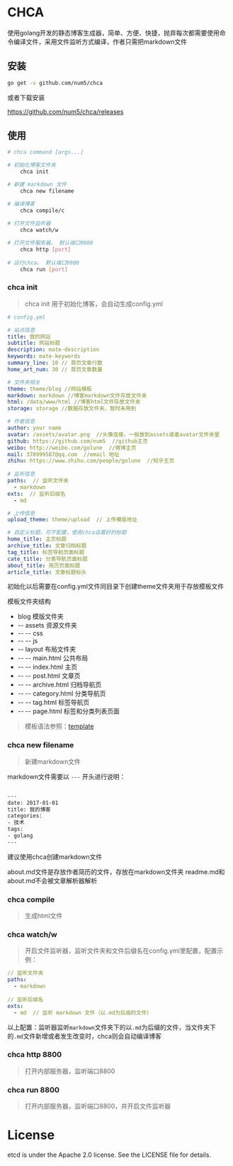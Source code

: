 # CHCA
使用golang开发的静态博客生成器，简单、方便、快捷，抛弃每次都需要使用命令编译文件，采用文件监听方式编译，作者只需把markdown文件

## 安装
```bash
go get -v github.com/num5/chca
```

或者下载安装

https://github.com/num5/chca/releases

## 使用

```bash
# chca command [args...]

# 初始化博客文件夹
    chca init

# 新建 markdown 文件
    chca new filename

# 编译博客
    chca compile/c
    
# 打开文件监听器
    chca watch/w

# 打开文件服务器， 默认端口9900
    chca http [port]
    
# 运行chca， 默认端口9900
    chca run [port]
```

### chca init
> chca init 用于初始化博客，会自动生成config.yml

```yml
# config.yml

# 站点信息
title: 我的网站
subtitle: 网站标题
description: mate-description
keywords: mate-keywords
summary_line: 10 // 首页文章行数
home_art_num: 30 // 首页文章数量

# 文件夹相关
theme: theme/blog //网站模板
markdown: markdown //博客markdown文件存放文件夹
html: /data/www/html //博客html文件存放文件夹
storage: storage //数据存放文件夹，暂时未用到

# 作者信息
author: your name
avatar: /assets/avatar.png  //头像连接，一般放到assets或者avatar文件夹里
github: https://github.com/num5  //github主页
weibo: http://weibo.com/golune  //微博主页
mail: 378999587@qq.com  //email 地址
zhihu: https://www.zhihu.com/people/golune  //知乎主页
 
# 监听信息
paths:  // 监听文件夹
  - markdown
exts:  // 监听后缀名
  - md

# 上传信息
upload_theme: theme/upload  // 上传模版地址

# 自定义标题，可不配置，使用chca设置好的标题
home_title: 主页标题
archive_title: 文章归档标题
tag_title: 标签导航页面标题
cate_title: 分类导航页面标题
about_title: 简历页面标题
article_title: 文章标题标头

```
初始化以后需要在config.yml文件同目录下创建theme文件夹用于存放模板文件

模板文件夹结构
- blog  模版文件夹
- -- assets  资源文件夹
- -- -- css
- -- -- js
- -- layout  布局文件夹
- -- -- main.html  公共布局
- -- -- index.html  主页
- -- -- post.html   文章页
- -- -- archive.html 归档导航页
- -- -- category.html 分类导航页
- -- -- tag.html 标签导航页
- -- -- page.html 标签和分类列表页面



> 模板语法参照：[template](template.md)


### chca new filename

> 新建markdown文件

markdown文件需要以 `---` 开头进行说明：

```bash

---
date: 2017-01-01
title: 我的博客
categories:
- 技术
tags:
- golang
---
```
建议使用chca创建markdown文件

about.md文件是存放作者简历的文件，存放在markdown文件夹
readme.md和about.md不会被文章解析器解析

### chca compile

> 生成html文件

### chca watch/w

> 开启文件监听器，监听文件夹和文件后缀名在config.yml里配置，配置示例：
  
  ```yml
  // 监听文件夹
  paths:
    - markdown
   
  // 监听后缀名
  exts:
    - md  // 监听 markdown 文件（以.md为后缀的文件）
  ```
  以上配置：监听器监听`markdown`文件夹下的以`.md`为后缀的文件，当文件夹下的`.md`文件新增或者发生改变时，chca则会自动编译博客

### chca http 8800

> 打开内部服务器，监听端口8800

### chca run 8800

> 打开内部服务器，监听端口8800，并开启文件监听器

# License

etcd is under the Apache 2.0 license. See the LICENSE file for details.


